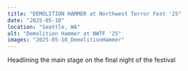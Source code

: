 ```yaml
---
title: "DEMOLITION HAMMER at Northwest Terror Fest '25"
date: "2025-05-10"
location: "Seattle, WA"
alt: "Demolition Hammer at NWTF '25"
images: "2025-05-10_DemolitionHammer"
---
```


Headlining the main stage on the final night of the festival